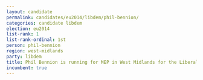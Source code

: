 ```yaml
---
layout: candidate
permalink: candidates/eu2014/libdem/phil-bennion/
categories: candidate libdem
election: eu2014
list-rank: 1
list-rank-ordinal: 1st
person: phil-bennion
region: west-midlands
party: libdem
title: Phil Bennion is running for MEP in West Midlands for the Liberal Democrats
incumbent: true
---
```

